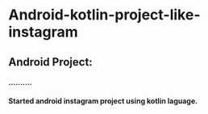 # Android-kotlin-project-like-instagram
<h2>Android Project:</h2>

<h4>..........</h4>
<h4>Started android instagram project using kotlin laguage. </h4>
